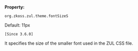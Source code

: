 **Property:**

`org.zkoss.zul.theme.fontSizeS`

Default: 11px

`[Since 3.6.0]`

It specifies the size of the smaller font used in the ZUL CSS file.

